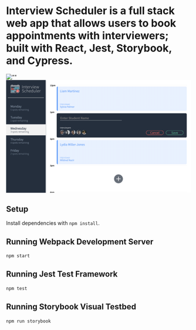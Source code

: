 # Interview Scheduler is a full stack web app that allows users to book appointments with interviewers; built with React, Jest, Storybook, and Cypress.

![""]()
!["Create Interview Form"](https://github.com/ericguthrie/scheduler-/blob/master/docs/Create-form.png?raw=true)

## Setup

Install dependencies with `npm install`.

## Running Webpack Development Server

```sh
npm start
```

## Running Jest Test Framework

```sh
npm test
```

## Running Storybook Visual Testbed

```sh
npm run storybook
```

